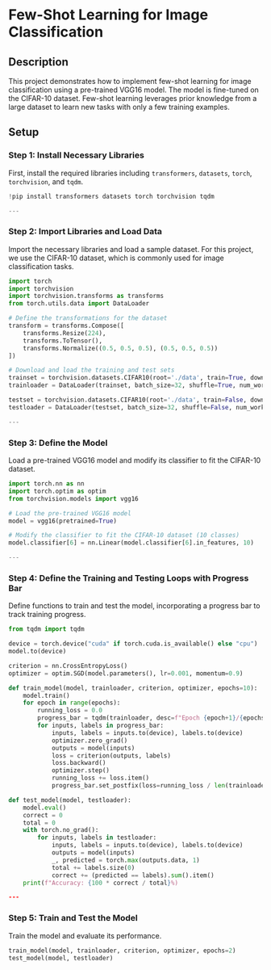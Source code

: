 # Few-Shot Learning for Image Classification

## Description
This project demonstrates how to implement few-shot learning for image classification using a pre-trained VGG16 model. The model is fine-tuned on the CIFAR-10 dataset. Few-shot learning leverages prior knowledge from a large dataset to learn new tasks with only a few training examples.
## Setup

### Step 1: Install Necessary Libraries
First, install the required libraries including `transformers`, `datasets`, `torch`, `torchvision`, and `tqdm`.

```python
!pip install transformers datasets torch torchvision tqdm

---

```
### Step 2: Import Libraries and Load Data
Import the necessary libraries and load a sample dataset. For this project, we use the CIFAR-10 dataset, which is commonly used for image classification tasks.

```python
import torch
import torchvision
import torchvision.transforms as transforms
from torch.utils.data import DataLoader

# Define the transformations for the dataset
transform = transforms.Compose([
    transforms.Resize(224),
    transforms.ToTensor(),
    transforms.Normalize((0.5, 0.5, 0.5), (0.5, 0.5, 0.5))
])

# Download and load the training and test sets
trainset = torchvision.datasets.CIFAR10(root='./data', train=True, download=True, transform=transform)
trainloader = DataLoader(trainset, batch_size=32, shuffle=True, num_workers=2)

testset = torchvision.datasets.CIFAR10(root='./data', train=False, download=True, transform=transform)
testloader = DataLoader(testset, batch_size=32, shuffle=False, num_workers=2)

---

```
### Step 3: Define the Model
Load a pre-trained VGG16 model and modify its classifier to fit the CIFAR-10 dataset.

```python
import torch.nn as nn
import torch.optim as optim
from torchvision.models import vgg16

# Load the pre-trained VGG16 model
model = vgg16(pretrained=True)

# Modify the classifier to fit the CIFAR-10 dataset (10 classes)
model.classifier[6] = nn.Linear(model.classifier[6].in_features, 10)

---

```
### Step 4: Define the Training and Testing Loops with Progress Bar
Define functions to train and test the model, incorporating a progress bar to track training progress.

```python
from tqdm import tqdm

device = torch.device("cuda" if torch.cuda.is_available() else "cpu")
model.to(device)

criterion = nn.CrossEntropyLoss()
optimizer = optim.SGD(model.parameters(), lr=0.001, momentum=0.9)

def train_model(model, trainloader, criterion, optimizer, epochs=10):
    model.train()
    for epoch in range(epochs):
        running_loss = 0.0
        progress_bar = tqdm(trainloader, desc=f"Epoch {epoch+1}/{epochs}")
        for inputs, labels in progress_bar:
            inputs, labels = inputs.to(device), labels.to(device)
            optimizer.zero_grad()
            outputs = model(inputs)
            loss = criterion(outputs, labels)
            loss.backward()
            optimizer.step()
            running_loss += loss.item()
            progress_bar.set_postfix(loss=running_loss / len(trainloader))

def test_model(model, testloader):
    model.eval()
    correct = 0
    total = 0
    with torch.no_grad():
        for inputs, labels in testloader:
            inputs, labels = inputs.to(device), labels.to(device)
            outputs = model(inputs)
            _, predicted = torch.max(outputs.data, 1)
            total += labels.size(0)
            correct += (predicted == labels).sum().item()
    print(f"Accuracy: {100 * correct / total}%)

---

```
### Step 5: Train and Test the Model
Train the model and evaluate its performance.

```python
train_model(model, trainloader, criterion, optimizer, epochs=2)
test_model(model, testloader)
